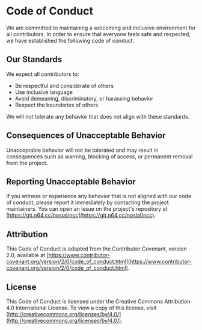 
# Code of Conduct

We are committed to maintaining a welcoming and inclusive environment for all contributors. In order to ensure that
everyone feels safe and respected, we have established the following code of conduct.

## Our Standards

We expect all contributors to:

-   Be respectful and considerate of others
-   Use inclusive language
-   Avoid demeaning, discriminatory, or harassing behavior
-   Respect the boundaries of others

We will not tolerate any behavior that does not align with these standards.

## Consequences of Unacceptable Behavior

Unacceptable behavior will not be tolerated and may result in consequences such as warning, blocking of access, or 
permanent removal from the project.

## Reporting Unacceptable Behavior

If you witness or experience any behavior that is not aligned with our code of conduct, please report it immediately by 
contacting the project maintainers. You can open an issue on the project's repository at [https://git.n64.cc/nosial/ncc](https://git.n64.cc/nosial/ncc).

## Attribution

This Code of Conduct is adapted from the Contributor Covenant, version 2.0, available at 
[https://www.contributor-covenant.org/version/2/0/code_of_conduct.html](https://www.contributor-covenant.org/version/2/0/code_of_conduct.html).

## License

This Code of Conduct is licensed under the Creative Commons Attribution 4.0 International License. To view a copy of 
this license, visit [http://creativecommons.org/licenses/by/4.0/](http://creativecommons.org/licenses/by/4.0/).
